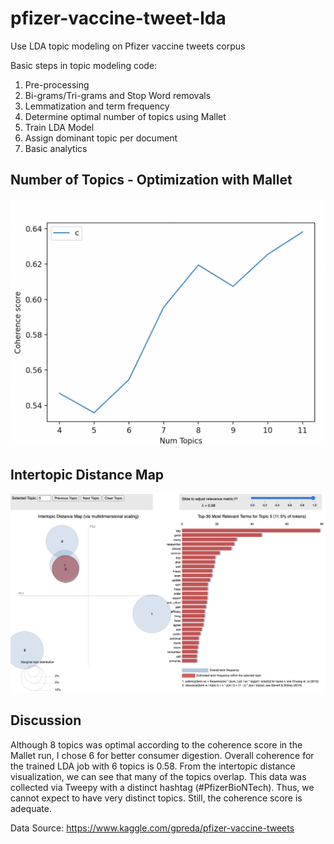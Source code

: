 # pfizer-vaccine-tweet-lda
Use LDA topic modeling on Pfizer vaccine tweets corpus

Basic steps in topic modeling code:

1. Pre-processing
2. Bi-grams/Tri-grams and Stop Word removals
3. Lemmatization and term frequency
4. Determine optimal number of topics using Mallet
5. Train LDA Model
6. Assign dominant topic per document
7. Basic analytics

## Number of Topics - Optimization with Mallet
![alt text](https://github.com/datavizhokie/pfizer-vaccine-tweet-lda/blob/master/Mallet%20Topic%20Coherence.png)

## Intertopic Distance Map
![alt text](https://github.com/datavizhokie/pfizer-vaccine-tweet-lda/blob/master/intertopic%20distance%20map.png)

## Discussion

Although 8 topics was optimal according to the coherence score in the Mallet run, I chose 6 for better consumer digestion. Overall coherence for the trained LDA job with 6 topics is 0.58. From the intertopic distance visualization, we can see that many of the topics overlap. This data was collected via Tweepy with a distinct hashtag (#PfizerBioNTech). Thus, we cannot expect to have very distinct topics. Still, the coherence score is adequate.


Data Source: https://www.kaggle.com/gpreda/pfizer-vaccine-tweets
